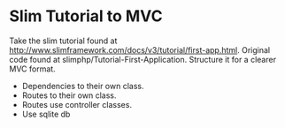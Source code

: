# Slim Tutorial to MVC
Take the slim tutorial found at http://www.slimframework.com/docs/v3/tutorial/first-app.html. Original code found at slimphp/Tutorial-First-Application. Structure it for a clearer MVC format.

* Dependencies to their own class. 
* Routes to their own class. 
* Routes use controller classes. 
* Use sqlite db
